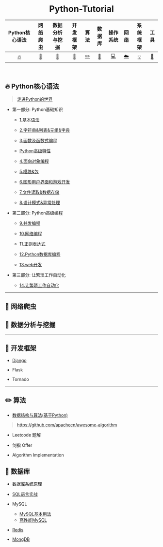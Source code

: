 <h1 align="center">Python-Tutorial</h1>


| Python核心语法 | 网络爬虫 | 数据分析与挖掘 | 开发框架 | 算法 | 数据库 | 操作系统 | 网络 | 系统框架  | 工具 |
| :--------: | :---------: | :---------: | :---------: | :---------: | :---------:| :---------: | :-------: | :-------:| :------:|
| [:fire:](#fire-Python核心语法) | [:memo:](#memo-网络爬虫)|[:watermelon:](#watermelon-数据分析与挖掘) | [:art:](#art-开发框架) |[:pencil2:](#pencil2-算法)|  [:floppy_disk:](#floppy_disk-数据库)| [:computer:](#computer-操作系统)| [:cloud:](#cloud-网络)| [:bulb:](#bulb-系统框架)|[:wrench:](#wrench-工具) |

<br>

## :fire: Python核心语法

> [走进Python的世界](https://github.com/jianyongqing/Python-Tutorial/blob/master/Notes/00.%E8%B5%B0%E8%BF%9BPython%E7%9A%84%E4%B8%96%E7%95%8C.md)

- 第一部分: Python基础知识

  - [1.基本语法](https://github.com/jianyongqing/Python-Tutorial/blob/master/Notes/01.%E5%9F%BA%E6%9C%AC%E8%AF%AD%E6%B3%95.md)

  - [2.字符串&列表&元组&字典](https://github.com/jianyongqing/Python-Tutorial/blob/master/Notes/02.%E5%AD%97%E7%AC%A6%E4%B8%B2%26%E5%88%97%E8%A1%A8%26%E5%85%83%E7%BB%84%26%E5%AD%97%E5%85%B8.md)

  - [3.函数及函数式编程](https://github.com/jianyongqing/Python-Tutorial/blob/master/Notes/03.%E5%87%BD%E6%95%B0%E5%8F%8A%E5%87%BD%E6%95%B0%E5%BC%8F%E7%BC%96%E7%A8%8B.md)

  - [Python高级特性](https://github.com/jianyongqing/Python-Tutorial/blob/master/Notes/Python%E9%AB%98%E7%BA%A7%E7%89%B9%E6%80%A7.md)

  - [4.面向对象编程](https://github.com/jianyongqing/Python-Tutorial/blob/master/Notes/04.%E9%9D%A2%E5%90%91%E5%AF%B9%E8%B1%A1%E7%BC%96%E7%A8%8B.md)
  
  - [5.模块&包](https://github.com/jianyongqing/Python-Tutorial/blob/master/Notes/05.%E6%A8%A1%E5%9D%97%26%E5%8C%85.md)

  - [6.图形用户界面和游戏开发](https://github.com/jianyongqing/Python-Tutorial/blob/master/Notes/06.%E5%9B%BE%E5%BD%A2%E7%94%A8%E6%88%B7%E7%95%8C%E9%9D%A2%E5%92%8C%E6%B8%B8%E6%88%8F%E5%BC%80%E5%8F%91.md)

  - [7.文件读取&数据存储](https://github.com/jianyongqing/Python-Tutorial/blob/master/Notes/07.%E6%96%87%E4%BB%B6%E8%AF%BB%E5%8F%96%26%E6%95%B0%E6%8D%AE%E5%AD%98%E5%82%A8.md)

  - [8.设计模式&异常处理](https://github.com/jianyongqing/Python-Tutorial/blob/master/Notes/08.%E8%AE%BE%E8%AE%A1%E6%A8%A1%E5%BC%8F%26%E5%BC%82%E5%B8%B8%E5%A4%84%E7%90%86.md)

- 第二部分: Python高级编程

  - [9.并发编程](https://github.com/jianyongqing/Python-Tutorial/blob/master/Notes/09.%E5%B9%B6%E5%8F%91%E7%BC%96%E7%A8%8B.md)

  - [10.网络编程](https://github.com/jianyongqing/Python-Tutorial/blob/master/Notes/10.%E7%BD%91%E7%BB%9C%E7%BC%96%E7%A8%8B.md)

  - [11.正则表达式](https://github.com/jianyongqing/Python-Tutorial/blob/master/Notes/11.%E6%AD%A3%E5%88%99%E8%A1%A8%E8%BE%BE%E5%BC%8F.md)

  - [12.Python数据库编程](https://github.com/jianyongqing/Python-Tutorial/blob/master/Notes/12.Python%E6%95%B0%E6%8D%AE%E5%BA%93%E7%BC%96%E7%A8%8B.md)

  - [13.web开发](https://github.com/jianyongqing/Python-Tutorial/blob/master/Notes/13.web%E5%BC%80%E5%8F%91.md)

- 第三部分: 让繁琐工作自动化

  - [14.让繁琐工作自动化](https://github.com/jianyongqing/Python-Tutorial/blob/master/Notes/14.%E8%AE%A9%E7%B9%81%E7%90%90%E5%B7%A5%E4%BD%9C%E8%87%AA%E5%8A%A8%E5%8C%96.md)

----------------------------------------------------------------------------------------------------------------------------------------

## :memo: 网络爬虫

## :watermelon: 数据分析与挖掘

----------------------------------------------------------------------------------------------------------------------------------------

## :art: 开发框架

- [Django](https://github.com/jianyongqing/Python-Tutorial/blob/master/Notes-Two/%E5%BC%80%E5%8F%91%E6%A1%86%E6%9E%B6/Django/Django_README.md)

- Flask

- Tornado

----------------------------------------------------------------------------------------------------------------------------------------

## :pencil2: 算法

- [数据结构与算法(基于Python)](https://github.com/jianyongqing/Python-Tutorial/blob/master/Notes-Two/%E7%AE%97%E6%B3%95/%E6%95%B0%E6%8D%AE%E7%BB%93%E6%9E%84%E4%B8%8E%E7%AE%97%E6%B3%95(%E5%9F%BA%E4%BA%8EPython).md)

> https://github.com/apachecn/awesome-algorithm

- Leetcode 题解

- 剑指 Offer

- Algorithm Implementation

## :floppy_disk: 数据库

- [数据库系统原理](https://github.com/jianyongqing/Python-Tutorial/blob/master/Notes-Two/%E6%95%B0%E6%8D%AE%E5%BA%93/%E6%95%B0%E6%8D%AE%E5%BA%93%E7%B3%BB%E7%BB%9F%E5%8E%9F%E7%90%86.md)

- [SQL语言实战](https://github.com/jianyongqing/Python-Tutorial/blob/master/Notes-Two/%E6%95%B0%E6%8D%AE%E5%BA%93/SQL%E8%AF%AD%E8%A8%80%E5%AE%9E%E6%88%98.sql)

- MySQL
  - [MySQL基本用法](https://github.com/jianyongqing/Python-Tutorial/blob/master/Notes-Two/%E6%95%B0%E6%8D%AE%E5%BA%93/MySQL%E5%9F%BA%E6%9C%AC%E7%94%A8%E6%B3%95.md)
  - [高性能MySQL](https://github.com/jianyongqing/Python-Tutorial/blob/master/Notes-Two/%E6%95%B0%E6%8D%AE%E5%BA%93/%E9%AB%98%E6%80%A7%E8%83%BDMySQL.md)
  
- [Redis](https://github.com/jianyongqing/Python-Tutorial/blob/master/Notes-Two/%E6%95%B0%E6%8D%AE%E5%BA%93/Redis.md)

- [MongDB](https://github.com/jianyongqing/Python-Tutorial/blob/master/Notes-Two/%E6%95%B0%E6%8D%AE%E5%BA%93/Redis.md)


